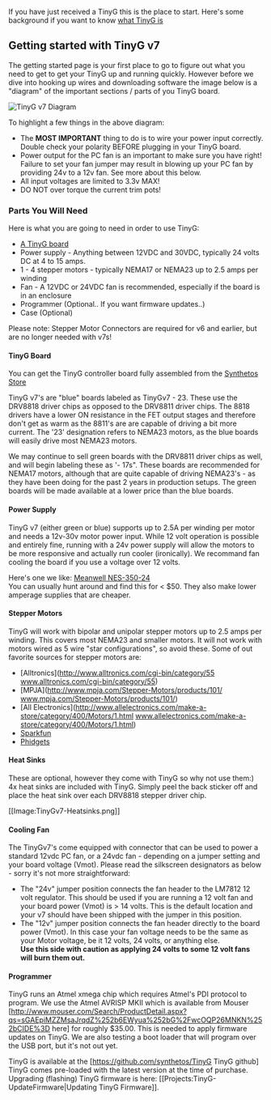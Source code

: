 If you have just received a TinyG this is the place to start. Here's some background if you want to know [what TinyG is](https://github.com/synthetos/TinyG/wiki/What-is-TinyG)

## Getting started with TinyG v7
The getting started page is your first place to go to figure out what you need to get to get your TinyG up and running quickly. However before we dive into hooking up wires and downloading software the image below is a "diagram" of the important sections / parts of you TinyG board. 

![TinyG v7 Diagram](https://www.dropbox.com/s/92r2bt5p6fqlw08/TinyGv7-2.png)

To highlight a few things in the above diagram:

* The **MOST IMPORTANT** thing to do is to wire your power input correctly. Double check your polarity BEFORE plugging in your TinyG board.
* Power output for the PC fan is an important to make sure you have right! Failure to set your fan jumper may result in blowing up your PC fan by providing 24v to a 12v fan. See more about this below. 
* All input voltages are limited to 3.3v MAX! 
* DO NOT over torque the current trim pots!

### Parts You Will Need
Here is what you are going to need in order to use TinyG: 

* [A TinyG board](https://www.synthetos.com/webstore/index.php/assembled-electronics/tiny-g.html)
* Power supply - Anything between 12VDC and 30VDC, typically 24 volts DC at 4 to 15 amps. 
* 1 - 4 stepper motors - typically NEMA17 or NEMA23 up to 2.5 amps per winding
* Fan - A 12VDC or 24VDC fan is recommended, especially if the board is in an enclosure 
* Programmer (Optional.. If you want firmware updates..)
* Case (Optional) 

Please note: Stepper Motor Connectors are required for v6 and earlier, but are no longer needed with v7s!

#### TinyG Board
You can get the TinyG controller board fully assembled from the [Synthetos Store](https://www.synthetos.com/webstore/index.php/assembled-electronics/tiny-g.html)

TinyG v7's are "blue" boards labeled as TinyGv7 - 23. These use the DRV8818 driver chips as opposed to the DRV8811 driver chips. The 8818 drivers have a lower ON resistance in the FET output stages and therefore don't get as warm as the 8811's are are capable of driving a bit more current. The '23' designation refers to NEMA23 motors, as the blue boards will easily drive most NEMA23 motors. 

We may continue to sell green boards with the DRV8811 driver chips as well, and will begin labeling these as '- 17s". These boards are recommended for NEMA17 motors, although that are quite capable of driving NEMA23's - as they have been doing for the past 2 years in production setups. The green boards will be made available at a lower price than the blue boards.

#### Power Supply
TinyG v7 (either green or blue) supports up to 2.5A per winding per motor and needs a 12v-30v motor power input. While 12 volt operation is possible and entirely fine, running with a 24v power supply will allow the motors to be more responsive and actually run cooler (ironically). We recommand fan cooling the board if you use a voltage over 12 volts. 

Here's one we like: [Meanwell NES-350-24](http://www.jameco.com/webapp/wcs/stores/servlet/ProductDisplay?langId=-1&storeId=10001&catalogId=10001&pa=2149600&productId=2149600&keyCode=WSF&CID=GOOG&gclid=CKGp2eipk7UCFWGnPAod9jMAKA)<br>You can usually hunt around and find this for < $50. They also make lower amperage supplies that are cheaper.

#### Stepper Motors
TinyG will work with bipolar and unipolar stepper motors up to 2.5 amps per winding. This covers most NEMA23 and smaller motors. It will not work with motors wired as 5 wire "star configurations", so avoid these. Some of out favorite sources for stepper motors are: 

* [Alltronics](http://www.alltronics.com/cgi-bin/category/55 www.alltronics.com/cgi-bin/category/55)
* [MPJA](http://www.mpja.com/Stepper-Motors/products/101/ www.mpja.com/Stepper-Motors/products/101/)
* [All Electronics](http://www.allelectronics.com/make-a-store/category/400/Motors/1.html www.allelectronics.com/make-a-store/category/400/Motors/1.html)
* [Sparkfun](https://www.sparkfun.com/categories/178)
* [Phidgets](http://www.phidgets.com/products.php?category=23)

#### Heat Sinks
These are optional, however they come with TinyG so why not use them:)<br> 4x heat sinks are included with TinyG. Simply peel the back sticker off and place the heat sink over each DRV8818 stepper driver chip.  

[[Image:TinyGv7-Heatsinks.png]] 

#### Cooling Fan
The TinyGv7's come equipped with connector that can be used to power a standard 12vdc PC fan, or a 24vdc fan - depending on a jumper setting and your board voltage (Vmot). Please read the silkscreen designators as below - sorry it's not more straightforward:

* The "24v" jumper position connects the fan header to the LM7812 12 volt regulator. This should be used if you are running a 12 volt fan and your board power (Vmot) is > 14 volts. This is the default location and your v7 should have been shipped with the jumper in this position. 
* The "12v" jumper position connects the fan header directly to the board power (Vmot). In this case your fan voltage needs to be the same as your Motor voltage, be it 12 volts, 24 volts, or anything else.<br>
**Use this side with caution as applying 24 volts to some 12 volt fans will burn them out.**

#### Programmer
TinyG runs an Atmel xmega chip which requires Atmel's PDI protocol to program. We use the Atmel AVRISP MKII which is available from Mouser [http://www.mouser.com/Search/ProductDetail.aspx?qs=sGAEpiMZZMsaJrqdZ%252b6EWyua%252bG%2FwcOQP26MNKN%252bCIDE%3D here] for roughly $35.00. This is needed to apply firmware updates on TinyG. We are also testing a boot loader that will program over the USB port, but it's not out yet.<br> 

TinyG is available at the [https://github.com/synthetos/TinyG TinyG github]<br> TinyG comes pre-loaded with the latest version at the time of purchase. Upgrading (flashing) TinyG firmware is here: [[Projects:TinyG-UpdateFirmware|Updating TinyG Firmware]].